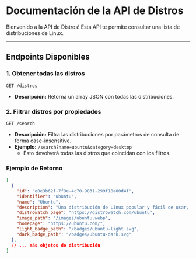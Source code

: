 # Documentación de la API de Distros

Bienvenido a la API de Distros!
Esta API te permite consultar una lista de distribuciones de Linux.

-----

## Endpoints Disponibles

### 1\. Obtener todas las distros

`GET /distros`

  - **Descripción:** Retorna un array JSON con todas las distribuciones.

### 2\. Filtrar distros por propiedades

`GET /search`

  - **Descripción:** Filtra las distribuciones por parámetros de consulta de forma case-insensitive.
  - **Ejemplo:** `/search?name=ubuntu&category=desktop`
      - Esto devolverá todas las distros que coincidan con los filtros.



### Ejemplo de Retorno

```json
[
  {
    "id": "e0e3b62f-7f9e-4c70-9831-299f18a80d4f",
    "identifier": "ubuntu",
    "name": "Ubuntu",
    "description": "Una distribución de Linux popular y fácil de usar, basada en Debian.",
    "distrowatch_page": "https://distrowatch.com/ubuntu",
    "image_path": "/images/ubuntu.webp",
    "homepage": "https://ubuntu.com/",
    "light_badge_path": "/badges/ubuntu-light.svg",
    "dark_badge_path": "/badges/ubuntu-dark.svg"
  },
  // ... más objetos de distribución
]
```
